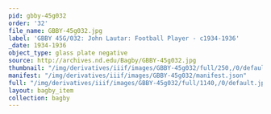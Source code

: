```yaml
---
pid: gbby-45g032
order: '32'
file_name: GBBY-45g032.jpg
label: 'GBBY 45G/032: John Lautar: Football Player - c1934-1936'
_date: 1934-1936
object_type: glass plate negative
source: http://archives.nd.edu/Bagby/GBBY-45g032.jpg
thumbnail: "/img/derivatives/iiif/images/GBBY-45g032/full/250,/0/default.jpg"
manifest: "/img/derivatives/iiif/images/GBBY-45g032/manifest.json"
full: "/img/derivatives/iiif/images/GBBY-45g032/full/1140,/0/default.jpg"
layout: bagby_item
collection: bagby
---
```

